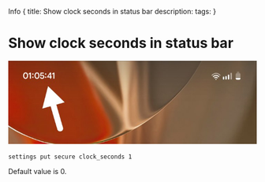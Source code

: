 Info { 
title: Show clock seconds in status bar
description: 
tags:
 }
 
# Show clock seconds in status bar
![Clock preview with seconds](https://raw.githubusercontent.com/motog34/guide/refs/heads/main/files/IMG_20241109_010733_354.jpg)

```
settings put secure clock_seconds 1
```

Default value is 0.
